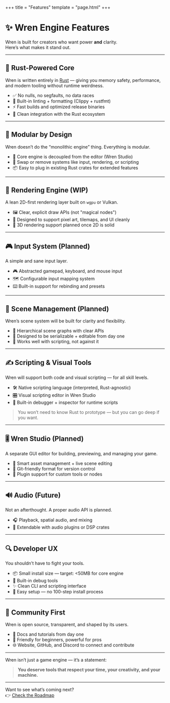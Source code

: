 +++
title = "Features"
template = "page.html"
+++

# ✨ Wren Engine Features

Wren is built for creators who want power **and** clarity.  
Here’s what makes it stand out.

---

## 🦀 Rust-Powered Core

Wren is written entirely in [Rust](https://www.rust-lang.org/) — giving you memory safety, performance, and modern tooling without runtime weirdness.

- ✅ No nulls, no segfaults, no data races
- 🧹 Built-in linting + formatting (Clippy + rustfmt)
- ⚡ Fast builds and optimized release binaries
- 🧰 Clean integration with the Rust ecosystem

---

## 🧱 Modular by Design

Wren doesn’t do the “monolithic engine” thing. Everything is modular.

- 🧩 Core engine is decoupled from the editor (Wren Studio)
- 🔌 Swap or remove systems like input, rendering, or scripting
- 📦 Easy to plug in existing Rust crates for extended features

---

## 🎨 Rendering Engine (WIP)

A lean 2D-first rendering layer built on `wgpu` or Vulkan.

- 🖼️ Clear, explicit draw APIs (not "magical nodes")
- 🌌 Designed to support pixel art, tilemaps, and UI cleanly
- 🚧 3D rendering support planned once 2D is solid

---

## 🎮 Input System (Planned)

A simple and sane input layer.

- 🎮 Abstracted gamepad, keyboard, and mouse input
- 🗺️ Configurable input mapping system
- ⌨️ Built-in support for rebinding and presets

---

## 🌳 Scene Management (Planned)

Wren’s scene system will be built for clarity and flexibility.

- 🌿 Hierarchical scene graphs with clear APIs
- 💾 Designed to be serializable + editable from day one
- 🧠 Works well with scripting, not against it

---

## ✍️ Scripting & Visual Tools

Wren will support both code and visual scripting — for all skill levels.

- 🛠️ Native scripting language (interpreted, Rust-agnostic)
- 🎛️ Visual scripting editor in Wren Studio
- 🧠 Built-in debugger + inspector for runtime scripts

> You won’t need to know Rust to prototype — but you can go deep if you want.

---

## 🎚️ Wren Studio (Planned)

A separate GUI editor for building, previewing, and managing your game.

- 🧠 Smart asset management + live scene editing
- 🔄 Git-friendly format for version control
- 🔌 Plugin support for custom tools or nodes

---

## 🔊 Audio (Future)

Not an afterthought. A proper audio API is planned.

- 🎧 Playback, spatial audio, and mixing
- 🎼 Extendable with audio plugins or DSP crates

---

## 🔍 Developer UX

You shouldn’t have to fight your tools.

- 📦 Small install size — target: <50MB for core engine
- 🐞 Built-in debug tools
- ✨ Clean CLI and scripting interface
- 🔧 Easy setup — no 100-step install process

---

## 💬 Community First

Wren is open source, transparent, and shaped by its users.

- 📘 Docs and tutorials from day one
- 🧠 Friendly for beginners, powerful for pros
- 🌐 Website, GitHub, and Discord to connect and contribute

---

Wren isn’t just a game engine — it’s a statement:

> **You deserve tools that respect your time, your creativity, and your machine.**

---

Want to see what’s coming next?  
👉 [Check the Roadmap](/roadmap/)